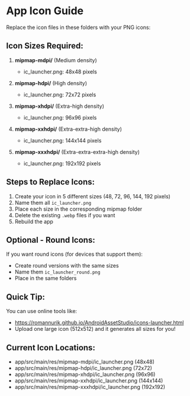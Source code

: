 # App Icon Guide

Replace the icon files in these folders with your PNG icons:

## Icon Sizes Required:

1. **mipmap-mdpi/** (Medium density)
   - ic_launcher.png: 48x48 pixels

2. **mipmap-hdpi/** (High density)
   - ic_launcher.png: 72x72 pixels

3. **mipmap-xhdpi/** (Extra-high density)
   - ic_launcher.png: 96x96 pixels

4. **mipmap-xxhdpi/** (Extra-extra-high density)
   - ic_launcher.png: 144x144 pixels

5. **mipmap-xxxhdpi/** (Extra-extra-extra-high density)
   - ic_launcher.png: 192x192 pixels

## Steps to Replace Icons:

1. Create your icon in 5 different sizes (48, 72, 96, 144, 192 pixels)
2. Name them all `ic_launcher.png`
3. Place each size in the corresponding mipmap folder
4. Delete the existing `.webp` files if you want
5. Rebuild the app

## Optional - Round Icons:
If you want round icons (for devices that support them):
- Create round versions with the same sizes
- Name them `ic_launcher_round.png`
- Place in the same folders

## Quick Tip:
You can use online tools like:
- https://romannurik.github.io/AndroidAssetStudio/icons-launcher.html
- Upload one large icon (512x512) and it generates all sizes for you!

## Current Icon Locations:
- app/src/main/res/mipmap-mdpi/ic_launcher.png (48x48)
- app/src/main/res/mipmap-hdpi/ic_launcher.png (72x72)
- app/src/main/res/mipmap-xhdpi/ic_launcher.png (96x96)
- app/src/main/res/mipmap-xxhdpi/ic_launcher.png (144x144)
- app/src/main/res/mipmap-xxxhdpi/ic_launcher.png (192x192)
